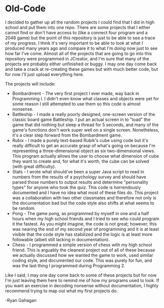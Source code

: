 # Old-Code
I decided to gather up all the random projects I could find that I did in high school and put them into one repo. There are some projects that I either cannot find or don't have access to (like a connect four program and a 2048 game) but the point of this repository is just to be able to see a trace of my progress. I think it's very important to be able to look at what I produced many years ago and compare it to what I'm doing now just to see how far I've come. Almost all of the projects that are going to go into this repository were programmed in JCreator, and I'm sure that many of the projects are probably either unfinished or buggy. I may one day come back and take a crack at re-creating these games but with much better code, but for now I'll just upload everything here.

The projects will include:
* Bombardment - The very first project I ever made, way back in Programming I. I didn't even know what classes and objects were yet for some reason I still attempted to use them so this code is almost nonsense. 
* Battleship - I made a really poorly designed, one-screen version of the classic board game Battleship. I put an actual screen in to "load" the game that did nothing but sleep a thread for 5 seconds, and many of the game's functions don't work super well on a single screen. Nonetheless, it's a clear step forward from the Bombardment game.
* Rubix - I made a purely text-based Rubik's cube using code but it's really difficult to get an accurate grasp of what's going on because I'm representing a three-dimensional object as six two-dimensional views. This program actually allows the user to choose what dimension of cube they want to create and, for what it's worth, the cube can be solved (with great difficulty).
* Stats - I wrote what should've been a super Java script to read in numbers from the results of a psychology survey and should have parsed those numbers to output results and determine "personality types" for anyone who took the quiz. This code is horrendously documented and I have no idea what most of these files do. This project was a collaboration with two other classmates and therefore not only is the documentation bad but the code style also shifts at what seems to be random.
* Pong - The game pong, as programmed by myself in one and a half hours when my high school friends and I tried to see who could program it the fastest. As you might imagine, the code is not great; however, this was nearing the end of my second year of programming and it is at least visible that the code style has stabilized and the logic is at least more followable (albeit still lacking in documentation).
* Chess - I programmed a simple version of chess with my high school friend. This is arguably the cleanest project out of all of these because we actually discussed how we wanted the game to work, used similar coding style, and documented our code. This was purely for fun, and was the last thing I programmed during Programming 2.

Like I said, I may one day come back to some of these projects but for now I'm just leaving them here to remind me of how my programs used to look. If you want an exercise in decoding nonsense without documentation, I highly recommend trying to map out what my first projects do.

-Ryan Gahagan
